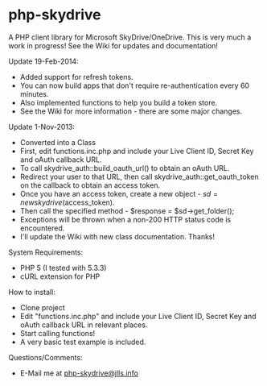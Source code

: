 php-skydrive
============

A PHP client library for Microsoft SkyDrive/OneDrive.
This is very much a work in progress!
See the Wiki for updates and documentation!

Update 19-Feb-2014:
- Added support for refresh tokens.
- You can now build apps that don't require re-authentication every 60 minutes.
- Also implemented functions to help you build a token store.
- See the Wiki for more information - there are some major changes.

Update 1-Nov-2013:
- Converted into a Class
- First, edit functions.inc.php and include your Live Client ID, Secret Key and oAuth callback URL.
- To call skydrive_auth::build_oauth_url() to obtain an oAuth URL.
- Redirect your user to that URL, then call skydrive_auth::get_oauth_token on the callback to obtain an access token.
- Once you have an access token, create a new object - $sd = new skydrive($access_token).
- Then call the specified method - $response = $sd->get_folder();
- Exceptions will be thrown when a non-200 HTTP status code is encountered.
- I'll update the Wiki with new class documentation. Thanks!

System Requirements:
- PHP 5 (I tested with 5.3.3)
- cURL extension for PHP

How to install:
- Clone project
- Edit "functions.inc.php" and include your Live Client ID, Secret Key and oAuth callback URL in relevant places.
- Start calling functions!
- A very basic test example is included.

Questions/Comments:
- E-Mail me at php-skydrive@jlls.info
